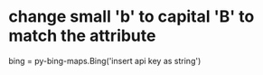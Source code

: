 # change small 'b' to capital 'B' to match the attribute
bing = py-bing-maps.Bing('insert api key as string')
